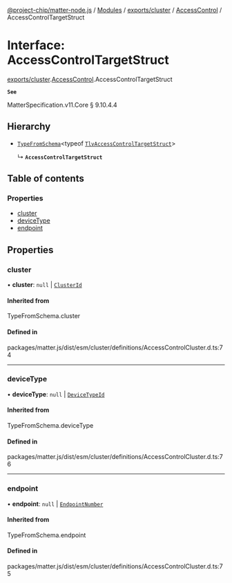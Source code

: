 [@project-chip/matter-node.js](../README.md) / [Modules](../modules.md) / [exports/cluster](../modules/exports_cluster.md) / [AccessControl](../modules/exports_cluster.AccessControl.md) / AccessControlTargetStruct

# Interface: AccessControlTargetStruct

[exports/cluster](../modules/exports_cluster.md).[AccessControl](../modules/exports_cluster.AccessControl.md).AccessControlTargetStruct

**`See`**

MatterSpecification.v11.Core § 9.10.4.4

## Hierarchy

- [`TypeFromSchema`](../modules/exports_tlv.md#typefromschema)\<typeof [`TlvAccessControlTargetStruct`](../modules/exports_cluster.AccessControl.md#tlvaccesscontroltargetstruct)\>

  ↳ **`AccessControlTargetStruct`**

## Table of contents

### Properties

- [cluster](exports_cluster.AccessControl.AccessControlTargetStruct.md#cluster)
- [deviceType](exports_cluster.AccessControl.AccessControlTargetStruct.md#devicetype)
- [endpoint](exports_cluster.AccessControl.AccessControlTargetStruct.md#endpoint)

## Properties

### cluster

• **cluster**: ``null`` \| [`ClusterId`](../modules/exports_datatype.md#clusterid)

#### Inherited from

TypeFromSchema.cluster

#### Defined in

packages/matter.js/dist/esm/cluster/definitions/AccessControlCluster.d.ts:74

___

### deviceType

• **deviceType**: ``null`` \| [`DeviceTypeId`](../modules/exports_datatype.md#devicetypeid)

#### Inherited from

TypeFromSchema.deviceType

#### Defined in

packages/matter.js/dist/esm/cluster/definitions/AccessControlCluster.d.ts:76

___

### endpoint

• **endpoint**: ``null`` \| [`EndpointNumber`](../modules/exports_datatype.md#endpointnumber)

#### Inherited from

TypeFromSchema.endpoint

#### Defined in

packages/matter.js/dist/esm/cluster/definitions/AccessControlCluster.d.ts:75
